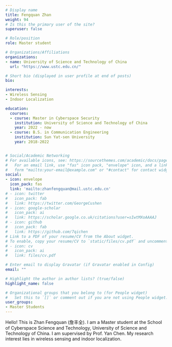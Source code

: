 ```yaml
---
# Display name
title: Fengquan Zhan
weight: 94
# Is this the primary user of the site?
superuser: false

# Role/position
role: Master student

# Organizations/Affiliations
organizations:
- name: University of Science and Technology of China
  url: "https://www.ustc.edu.cn/"

# Short bio (displayed in user profile at end of posts)
bio: 

interests:
- Wireless Sensing
- Indoor Localization

education:
  courses:
  - course: Master in Cyberspace Security
    institution: University of Science and Technology of China
    year: 2022 - now
  - course: B.S. in Communication Engineering
    institution: Sun Yat-sen University
    year: 2018-2022


# Social/Academic Networking
# For available icons, see: https://sourcethemes.com/academic/docs/page-builder/#icons
#   For an email link, use "fas" icon pack, "envelope" icon, and a link in the
#   form "mailto:your-email@example.com" or "#contact" for contact widget.
social:
- icon: envelope
  icon_pack: fas
  link: 'mailto:zhanfengquan@mail.ustc.edu.cn'
# - icon: twitter
#   icon_pack: fab
#   link: https://twitter.com/GeorgeCushen
# - icon: google-scholar
#   icon_pack: ai
#   link: https://scholar.google.co.uk/citations?user=sIwtMXoAAAAJ
# - icon: github
#   icon_pack: fab
#   link: https://github.com/7qichen
# Link to a PDF of your resume/CV from the About widget.
# To enable, copy your resume/CV to `static/files/cv.pdf` and uncomment the lines below.
# - icon: cv 
#   icon_pack: ai
#   link: files/cv.pdf

# Enter email to display Gravatar (if Gravatar enabled in Config)
email: ""

# Highlight the author in author lists? (true/false)
highlight_name: false

# Organizational groups that you belong to (for People widget)
#   Set this to `[]` or comment out if you are not using People widget.
user_groups:
- Master Students
---
```


Hello! This is Zhan Fengquan (詹丰全). I am a Master student at the School of Cyberspace Science and Technology,  University of Science and Technology of China.  I am supervised by Prof. Yan Chen. My research interest lies in wireless sensing and indoor localization.
